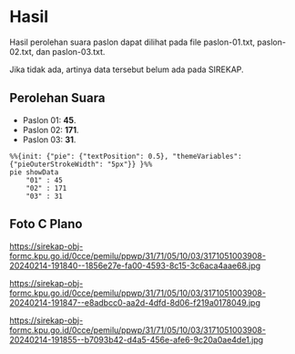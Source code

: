 # Hasil

Hasil perolehan suara paslon dapat dilihat pada file paslon-01.txt, paslon-02.txt, dan paslon-03.txt.

Jika tidak ada, artinya data tersebut belum ada pada SIREKAP.

## Perolehan Suara

 * Paslon 01: **45**.
 * Paslon 02: **171**.
 * Paslon 03: **31**.

```mermaid
%%{init: {"pie": {"textPosition": 0.5}, "themeVariables": {"pieOuterStrokeWidth": "5px"}} }%%
pie showData
    "01" : 45
    "02" : 171
    "03" : 31
```
## Foto C Plano

https://sirekap-obj-formc.kpu.go.id/0cce/pemilu/ppwp/31/71/05/10/03/3171051003908-20240214-191840--1856e27e-fa00-4593-8c15-3c6aca4aae68.jpg

https://sirekap-obj-formc.kpu.go.id/0cce/pemilu/ppwp/31/71/05/10/03/3171051003908-20240214-191847--e8adbcc0-aa2d-4dfd-8d06-f219a0178049.jpg

https://sirekap-obj-formc.kpu.go.id/0cce/pemilu/ppwp/31/71/05/10/03/3171051003908-20240214-191855--b7093b42-d4a5-456e-afe6-9c20a0ae4de1.jpg
